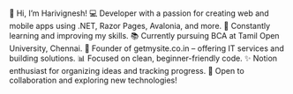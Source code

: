 👋 Hi, I’m Harivignesh!
💻 Developer with a passion for creating web and mobile apps using .NET, Razor Pages, Avalonia, and more.
🌱 Constantly learning and improving my skills.
📚 Currently pursuing BCA at Tamil Open University, Chennai.
🚀 Founder of getmysite.co.in – offering IT services and building solutions.
📊 Focused on clean, beginner-friendly code.
✨ Notion enthusiast for organizing ideas and tracking progress.
🌟 Open to collaboration and exploring new technologies!
